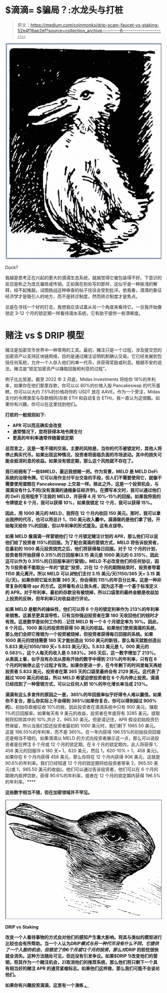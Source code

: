 # $滴滴= $骗局？:水龙头与打桩

> 原文：<https://medium.com/coinmonks/drip-scam-faucet-vs-staking-52e4f16ae2ef?source=collection_archive---------6----------------------->

![](img/c28f0bc520efd32d4c005b8d468b9de9.png)

Duck?

我越是思考正在兴起的更大的滴滴生态系统，就越觉得它被包装得不好。下意识的反应是称之为庞氏骗局或传销。正如我在别处写的那样，这似乎是一种肤浅的解释，经不起推敲。试图挑战这种审查的帖子往往会受到批评。依我看，滴滴的象征经济学才是吸引人的地方，而不是转诊制度，然而转诊制度才是焦点。

总是在寻找一个好的打击，我想我应该试着从另一个角度来看待它。一旦我开始像锁定 3-12 个月的锁定期一样看待滴水系统，它有助于提供一些清晰度。

# 赌注 vs $ DRIP 模型

赌注是加密货币世界中一种常用的工具。最初，赌注只是一个过程，涉及提交您的加密资产以支持区块链网络，目的是通过赌注证明机制确认交易。它已经发展到包括任何系统，允许一个人存入他们的单一代币，并获得奖励或利息。根据币安的说法，赌注是“锁定加密资产以赚取回报和利息的过程”。

例子比比皆是。截至 2022 年 2 月底，Midas Investments 将给你 18%的年利率，如果你在他们那里存款，你可以以 60%的价格入股 Pancakeswap 的代币蛋糕，你可以以大约 7.5%的价格将你的 USDT 放在 AAVE。作为一个旁注，Midas 支付的令牌类型与存款相同(存款 ETH 和自动复合 ETH)，我一直认为这很酷。如果你有兴趣，你可以在这里找到他们[](https://midas.investments?p=aff24049)**。**

**打桩的一般规则如下:**

*   **APR 可以而且确实会改变**
*   **通常情况下，您将获得本地令牌支付**
*   **更高的年利率通常伴随着锁定期**

**总而言之，这是一笔不错的交易。主要的风险是，当你的代币被锁定时，其他人将停止购买代币。如果出现这种情况，投资者将面临负面的市场波动。其中的损失可能会抵消利息的收益。如果没有锁定期，那么这个风险就不存在了。**

**我已经拥有了一些$MELD，最近我想赌一把。作为背景，MELD 是 MELD DeFi 系统的治理令牌。它可以用作支付平台交易的手段，但人们不需要使用它，就像不需要使用蛋糕在 Pancakeswap 上交易一样。除此之外，这是一个投资机会，与滴滴没有什么不同(没有滴滴的通缩象征经济学)。在撰写本文时，我可以通过他们的 DeFi 应用程序下注我的 MELD，并获得 4 月 10%-15%的回报。如果我将我的令牌锁定 6 个月，我可以获得 10%，如果我锁定 12 个月，我可以获得 15%。**

**因此，用 1000 美元的 MELD，我将在 12 个月内收回 150 美元。那时，我可以拿出我押的代币，也可以将总计 1，150 美元收入囊中。滴滴做的是他们拿了钱，开始每天给你 1%的回报，但以年利率的形式提及。这有点误导。**

**如果 MELD 像滴滴一样营销他们 12 个月锁定赌注计划的 APR，那么他们可以说他们给了投资者 115%的回报。为了配合滴滴的营销方式，MELD 将告诉投资者，在最初的 1000 美元投资烧完之后，他们将获得每日回报。对于 12 个月的计划，投资者将开始获得 0.315%的日回报率(3.15 美元是 1000 美元的 0.315%，因此这可以作为 0.315%的日回报率进行营销)。MELD 不必改变他们的任何协议，因为 1)投资者不能取出一年的“锁定”投资，2)在 12 个月的期限结束时，投资者带着 1150 美元离开。所以 MELD 可以*说*他们支付 3.15 美元/天(1150/365 天= 3.15 美元/天)。如果你把它延长到第 365 天，你会得到 115%的年百分比率。这是一种非常复杂的看待 apr 的方式。这样看有点让我头疼，因为这不是一个基于标准定义的 APR。对于年利率，最初的存款没有被烧掉，所以口袋里的最终金额是收益加上投资的反映，但年利率只对收益进行评论。**

**如果 MELD 是额外的操纵性，他们可以将 6 个月的锁定利率作为 213%的年利率来销售。这甚至更具误导性，只有当你强迫投资者在第 180 天收回他们的钱时才有效。这是数学是如何工作的…记住 MELD 有一个 6 个月锁定率为 10%。因此，6 个月后，1000 美元的投资将获得 50 美元的收益。如果他们使用滴滴的系统，那么他们会把它推销为一个投资被烧掉，但投资者获得每日回报的系统。如果 1000 美元的烧钱需要 180 天才能创造出 1050 美元的新钱，那么每天就能创造出 5.833 美元(1050/180 天= 5.833 美元/天)。5.833 美元是 1，000 美元的 0.583%，这个人每天的收入是 0.583%。365 天后，这一数字增加了 213%。从表面上看，似乎没有办法从那些开始的数字中得到 213%的年利率，只有在 6 个月的时候停止这个过程才有效。如果你更进一步，在今年剩下的时间里每天再给投资者 5.833 美元，投资者在第 365 天的口袋里最终会有 2129 美元。这代表了超过 1000 美元的收益，所以 MELD 希望迫使投资者在 6 个月内停止投资。滴滴已经找到了一种营销方式，可以让任何人把 10%的年化增长率当成 213%。**

**滴滴有这么多宣传的原因之一是，365%的年回报率似乎好得令人难以置信。如果你不复合，那么你实际上不会得到 365%(如果你复合，你可以得到超过 900%的[](/@hjellen1974/optimizing-returns-on-drip-get-731-apr-if-done-right-3ec646dbea17)**)。初始存款被征收 10%的税，因此投资者在滴滴系统中只有 900 美元，赚取 1%的日回报率。如果每天有 9 美元的收益，投资者在年底将有 3285 美元。提取税将扣除其中的 10%,共计 2，965.50 美元。但是请记住，APR 假设初始投资仍然保留，所以当我们偿还投资者最初的 1000 美元时，我们剩下 1965.50 美元。这是 196.55%的年利率，而不是 365%。在一年内获得 196.55%的初始投资回报还是相当不错的。如果滴滴以 MELD 的方式向投资者展示这一点，那么可以说投资者是在押注 6 个月或 12 个月的锁定期。在 6 个月的锁定期内，此人将获得 1，458 美元的回报(9 x 180 天= 1，620 美元，然后 1，620-10% = 1，458 美元)。如果你在 6 个月内获得 458 美元，那么你将在 12 个月内获得 906 美元，这就是 90.6%的年利率。我们已经知道 12 个月的锁定期将给投资者带来 2，965.50 美元(或 1，965.50 美元的收益)。他们可以通过告诉投资者，他们可以在 6 个月的期限内抵押贷款，获得 90.6%的年利率，或者在 12 个月的锁定期内获得 196.5%的年利率。****

****这些数字相当不错，但在加密领域并不罕见。****

****![](img/771dc8c1813049698977b26dbf9d718c.png)****

****DRIP vs Staking****

****改变一个人看待事物的方式会对他们的感知产生重大影响。将其与类似的模型进行比较也会有所帮助。当一个人认为$DRIP 模式与另一种代币没有什么不同，它提供了一个入股的机会，但锁定了你 6 个月或 12 个月的投资，那么对$DRIP 的担忧很快就会消失。这种方法随处可见，但远没有引发争议。如果$DRIP 1)改变他们的营销，将其作为一个赌注机会，2)取消他们的推荐系统，那么他们将只剩下一个具有相当好的赌注 APR 的通货紧缩标志。如果他们这样做，那么我们可能不会谈论他们。****

****如果你有兴趣投资滴滴，这里有一个演练 [**。**](/@hjellen1974/optimizing-returns-on-drip-get-731-apr-if-done-right-3ec646dbea17)****